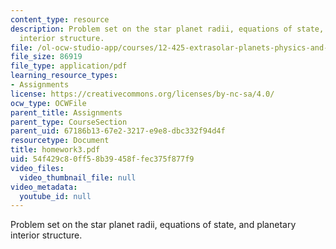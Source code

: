```yaml
---
content_type: resource
description: Problem set on the star planet radii, equations of state, and planetary
  interior structure.
file: /ol-ocw-studio-app/courses/12-425-extrasolar-planets-physics-and-detection-techniques-fall-2007/54f429c80ff58b39458ffec375f877f9_homework3.pdf
file_size: 86919
file_type: application/pdf
learning_resource_types:
- Assignments
license: https://creativecommons.org/licenses/by-nc-sa/4.0/
ocw_type: OCWFile
parent_title: Assignments
parent_type: CourseSection
parent_uid: 67186b13-67e2-3217-e9e8-dbc332f94d4f
resourcetype: Document
title: homework3.pdf
uid: 54f429c8-0ff5-8b39-458f-fec375f877f9
video_files:
  video_thumbnail_file: null
video_metadata:
  youtube_id: null
---
```

Problem set on the star planet radii, equations of state, and planetary interior structure.